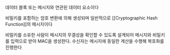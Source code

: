 
데이터 블록 또는 메시지와 연관된 데이터 요소이다

비밀키를 포함하는 암호 변환에 의해 생성되며 일반적으로 [[Cryptographic Hash Function]]의 메시지이다

비밀키를 소유한 사람이 메시지의 무결성을 확인할 수 있도록 설계되어 메시지와 비밀키를 입력으로 받아 MAC을 생성한다. 수신자는 메시지에 동일한 계산을 수행해 복호화를 진행한다

